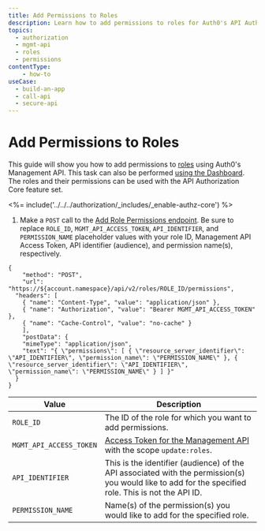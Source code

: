 ```yaml
---
title: Add Permissions to Roles
description: Learn how to add permissions to roles for Auth0's API Authorization core feature using the Auth0 Management API.
topics:
  - authorization
  - mgmt-api
  - roles
  - permissions
contentType: 
    - how-to
useCase:
  - build-an-app
  - call-api
  - secure-api
---
```

# Add Permissions to Roles

This guide will show you how to add permissions to [roles](/authorization/concepts/rbac) using Auth0's Management API. This task can also be performed [using the Dashboard](/dashboard/guides/roles/add-permissions-roles). The roles and their permissions can be used with the API Authorization Core feature set.

<%= include('../../../authorization/_includes/_enable-authz-core') %>

1. Make a `POST` call to the [Add Role Permissions endpoint](/api/management/v2#!/roles/post_role_permissions). Be sure to replace `ROLE_ID`, `MGMT_API_ACCESS_TOKEN`, `API_IDENTIFIER`, and `PERMISSION_NAME` placeholder values with your role ID, Management API Access Token, API identifier (audience), and permission name(s), respectively.

```har
{
	"method": "POST",
	"url": "https://${account.namespace}/api/v2/roles/ROLE_ID/permissions",
  "headers": [
    { "name": "Content-Type", "value": "application/json" },
    { "name": "Authorization", "value": "Bearer MGMT_API_ACCESS_TOKEN" },
    { "name": "Cache-Control", "value": "no-cache" }
	],
	"postData": {
    "mimeType": "application/json",
    "text": "{ \"permissions\": [ { \"resource_server_identifier\": \"API_IDENTIFIER\", \"permission_name\": \"PERMISSION_NAME\" }, { \"resource_server_identifier\": \"API_IDENTIFIER\", \"permission_name\": \"PERMISSION_NAME\" } ] }"
  }
}
```

| **Value** | **Description** |
| - | - |
| `ROLE_ID` | Τhe ID of the role for which you want to add permissions. |
| `MGMT_API_ACCESS_TOKEN`  | [Access Token for the Management API](/api/management/v2/tokens) with the scope `update:roles`. |
| `API_IDENTIFIER` | This is the identifier (audience) of the API associated with the permission(s) you would like to add for the specified role. This is not the API ID. |
| `PERMISSION_NAME` | Name(s) of the permission(s) you would like to add for the specified role. |
